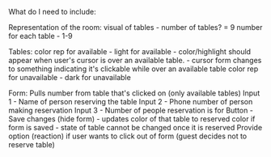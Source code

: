 What do I need to include:

Representation of the room:
  visual of tables - number of tables? = 9
  number for each table - 1-9

Tables:
  color rep for available - light for available
    - color/highlight should appear when user's cursor is over an available table.
    - cursor form changes to something indicating it's clickable while over an available table
  color rep for unavailable - dark for unavailable

Form:
  Pulls number from table that's clicked on (only available tables)
  Input 1 - Name of person reserving the table
  Input 2 - Phone number of person making reservation
  Input 3 - Number of people reservation is for
  Button - Save changes (hide form)
    - updates color of that table to reserved color if form is saved
    - state of table cannot be changed once it is reserved
  Provide option (reaction) if user wants to click out of form (guest decides not to reserve table)

